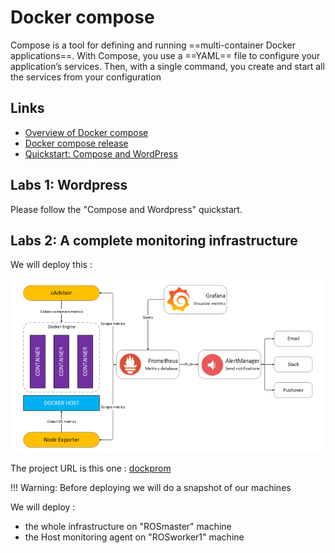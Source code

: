 # Docker compose

Compose is a tool for defining and running ==multi-container Docker applications==. 
With Compose, you use a ==YAML== file to configure your application’s services. 
Then, with a single command, you create and start all the services from your configuration

## Links

* [Overview of Docker compose](https://docs.docker.com/compose/)
* [Docker compose release](https://github.com/docker/compose/releases)
* [Quickstart: Compose and WordPress]( https://docs.docker.com/compose/wordpress/]  )

## Labs 1: Wordpress

Please follow the "Compose and Wordpress" quickstart.

## Labs 2: A complete monitoring infrastructure

We will deploy this :

![DOKCOMPOSE](./files/virtualization/docker_compose.png "Docker compose")

The project URL is this one : [dockprom](https://github.com/stefanprodan/dockprom)

!!! Warning:
    Before deploying we will do a snapshot of our machines

We will deploy :
* the whole infrastructure on "ROSmaster" machine
* the Host monitoring agent on "ROSworker1" machine 

